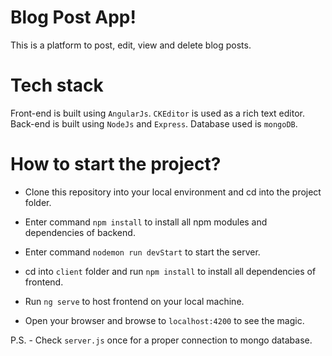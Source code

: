 # Blog Post App!

This is a platform to post, edit, view and delete blog posts.

# Tech stack

Front-end is built using `AngularJs`. `CKEditor` is used as a rich text editor.
Back-end is built using `NodeJs` and `Express`.
Database used is `mongoDB`.

# How to start the project?

- Clone this repository into your local environment and cd into the project folder.
- Enter command `npm install` to install all npm modules and dependencies of backend.
- Enter command `nodemon run devStart` to start the server.

- cd into `client` folder and run `npm install` to install all dependencies of frontend.
- Run `ng serve` to host frontend on your local machine.
- Open your browser and browse to `localhost:4200` to see the magic.

P.S. - Check `server.js` once for a proper connection to mongo database.
